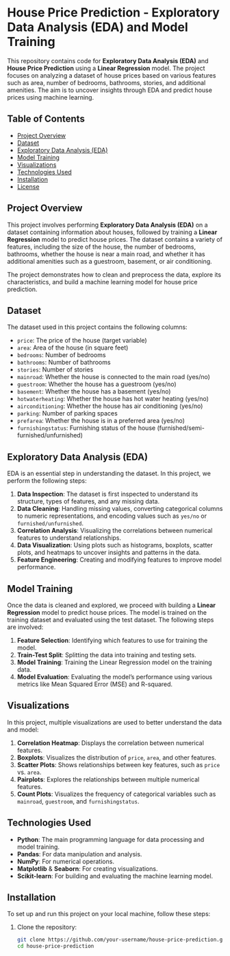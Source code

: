 # House Price Prediction - Exploratory Data Analysis (EDA) and Model Training

This repository contains code for **Exploratory Data Analysis (EDA)** and **House Price Prediction** using a **Linear Regression** model. The project focuses on analyzing a dataset of house prices based on various features such as area, number of bedrooms, bathrooms, stories, and additional amenities. The aim is to uncover insights through EDA and predict house prices using machine learning.

## Table of Contents
- [Project Overview](#project-overview)
- [Dataset](#dataset)
- [Exploratory Data Analysis (EDA)](#exploratory-data-analysis-eda)
- [Model Training](#model-training)
- [Visualizations](#visualizations)
- [Technologies Used](#technologies-used)
- [Installation](#installation)
- [License](#license)

## Project Overview

This project involves performing **Exploratory Data Analysis (EDA)** on a dataset containing information about houses, followed by training a **Linear Regression** model to predict house prices. The dataset contains a variety of features, including the size of the house, the number of bedrooms, bathrooms, whether the house is near a main road, and whether it has additional amenities such as a guestroom, basement, or air conditioning.

The project demonstrates how to clean and preprocess the data, explore its characteristics, and build a machine learning model for house price prediction.

## Dataset

The dataset used in this project contains the following columns:
- `price`: The price of the house (target variable)
- `area`: Area of the house (in square feet)
- `bedrooms`: Number of bedrooms
- `bathrooms`: Number of bathrooms
- `stories`: Number of stories
- `mainroad`: Whether the house is connected to the main road (yes/no)
- `guestroom`: Whether the house has a guestroom (yes/no)
- `basement`: Whether the house has a basement (yes/no)
- `hotwaterheating`: Whether the house has hot water heating (yes/no)
- `airconditioning`: Whether the house has air conditioning (yes/no)
- `parking`: Number of parking spaces
- `prefarea`: Whether the house is in a preferred area (yes/no)
- `furnishingstatus`: Furnishing status of the house (furnished/semi-furnished/unfurnished)

## Exploratory Data Analysis (EDA)

EDA is an essential step in understanding the dataset. In this project, we perform the following steps:

1. **Data Inspection**: The dataset is first inspected to understand its structure, types of features, and any missing data.
2. **Data Cleaning**: Handling missing values, converting categorical columns to numeric representations, and encoding values such as `yes/no` or `furnished/unfurnished`.
3. **Correlation Analysis**: Visualizing the correlations between numerical features to understand relationships.
4. **Data Visualization**: Using plots such as histograms, boxplots, scatter plots, and heatmaps to uncover insights and patterns in the data.
5. **Feature Engineering**: Creating and modifying features to improve model performance.

## Model Training

Once the data is cleaned and explored, we proceed with building a **Linear Regression** model to predict house prices. The model is trained on the training dataset and evaluated using the test dataset. The following steps are involved:

1. **Feature Selection**: Identifying which features to use for training the model.
2. **Train-Test Split**: Splitting the data into training and testing sets.
3. **Model Training**: Training the Linear Regression model on the training data.
4. **Model Evaluation**: Evaluating the model’s performance using various metrics like Mean Squared Error (MSE) and R-squared.

## Visualizations

In this project, multiple visualizations are used to better understand the data and model:

1. **Correlation Heatmap**: Displays the correlation between numerical features.
2. **Boxplots**: Visualizes the distribution of `price`, `area`, and other features.
3. **Scatter Plots**: Shows relationships between key features, such as `price` vs. `area`.
4. **Pairplots**: Explores the relationships between multiple numerical features.
5. **Count Plots**: Visualizes the frequency of categorical variables such as `mainroad`, `guestroom`, and `furnishingstatus`.

## Technologies Used

- **Python**: The main programming language for data processing and model training.
- **Pandas**: For data manipulation and analysis.
- **NumPy**: For numerical operations.
- **Matplotlib** & **Seaborn**: For creating visualizations.
- **Scikit-learn**: For building and evaluating the machine learning model.

## Installation

To set up and run this project on your local machine, follow these steps:

1. Clone the repository:

   ```bash
   git clone https://github.com/your-username/house-price-prediction.git
   cd house-price-prediction
